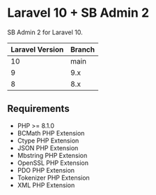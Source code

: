 # Laravel 10 + SB Admin 2

SB Admin 2 for Laravel 10.

| Laravel Version | Branch |
|-----------------|--------|
| 10              | main   |
| 9               | 9.x   |
| 8               | 8.x    |

## Requirements

- PHP >= 8.1.0
- BCMath PHP Extension
- Ctype PHP Extension
- JSON PHP Extension
- Mbstring PHP Extension
- OpenSSL PHP Extension
- PDO PHP Extension
- Tokenizer PHP Extension
- XML PHP Extension




